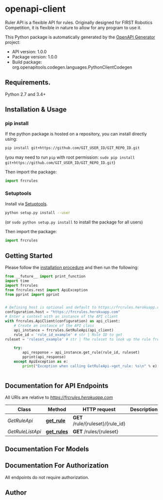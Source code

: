 # openapi-client
Ruler API is a flexible API for rules. Originally designed for FIRST Robotics Competition, it is flexible in nature to allow for any program to use it.

This Python package is automatically generated by the [OpenAPI Generator](https://openapi-generator.tech) project:

- API version: 1.0.0
- Package version: 1.0.0
- Build package: org.openapitools.codegen.languages.PythonClientCodegen

## Requirements.

Python 2.7 and 3.4+

## Installation & Usage
### pip install

If the python package is hosted on a repository, you can install directly using:

```sh
pip install git+https://github.com/GIT_USER_ID/GIT_REPO_ID.git
```
(you may need to run `pip` with root permission: `sudo pip install git+https://github.com/GIT_USER_ID/GIT_REPO_ID.git`)

Then import the package:
```python
import frcrules
```

### Setuptools

Install via [Setuptools](http://pypi.python.org/pypi/setuptools).

```sh
python setup.py install --user
```
(or `sudo python setup.py install` to install the package for all users)

Then import the package:
```python
import frcrules
```

## Getting Started

Please follow the [installation procedure](#installation--usage) and then run the following:

```python
from __future__ import print_function
import time
import frcrules
from frcrules.rest import ApiException
from pprint import pprint


# Defining host is optional and default to https://frcrules.herokuapp.com
configuration.host = "https://frcrules.herokuapp.com"
# Enter a context with an instance of the API client
with frcrules.ApiClient(configuration) as api_client:
    # Create an instance of the API class
    api_instance = frcrules.GetRuleApi(api_client)
    rule_id = 'rule_id_example' # str | Rule ID to get
ruleset = 'ruleset_example' # str | The ruleset to look up the rule from.

    try:
        api_response = api_instance.get_rule(rule_id, ruleset)
        pprint(api_response)
    except ApiException as e:
        print("Exception when calling GetRuleApi->get_rule: %s\n" % e)
    
```

## Documentation for API Endpoints

All URIs are relative to *https://frcrules.herokuapp.com*

Class | Method | HTTP request | Description
------------ | ------------- | ------------- | -------------
*GetRuleApi* | [**get_rule**](docs/GetRuleApi.md#get_rule) | **GET** /rule/{ruleset}/{rule_id} | 
*GetRuleListApi* | [**get_rules**](docs/GetRuleListApi.md#get_rules) | **GET** /rules/{ruleset} | 


## Documentation For Models



## Documentation For Authorization

 All endpoints do not require authorization.

## Author




